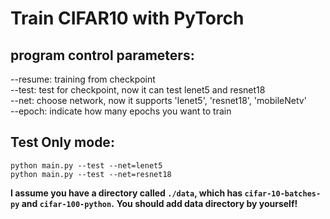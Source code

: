 # Train CIFAR10 with PyTorch

## program control parameters:<br>
--resume: training from checkpoint <br>
--test: test for checkpoint, now it can test lenet5 and resnet18 <br>
--net: choose network, now it supports 'lenet5', 'resnet18', 'mobileNetv' <br>
--epoch: indicate how many epochs you want to train<br>


## Test Only mode:
`python main.py --test --net=lenet5` <br>
`python main.py --test --net=resnet18`

**I assume you have a directory called `./data`, which has `cifar-10-batches-py` and `cifar-100-python`.**
**You should add data directory by yourself!**





